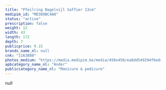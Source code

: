 ```yaml
---
title: "Pfeilring Nagelvijl Saffier 13cm"
medipim_id: "MD389BC4A8"
status: "active"
prescription: false
weight: 12
width: 43
length: 172
depth: 7
publicprice: 9.15
brands_name_nl: null
cnk: "1163880"
photos_medium: "https://media.medipim.be/media/450x450/ea8dd549294f6ed4b02d99f1767f7d0ee96ddc3c.jpg"
apbcategory_name_nl: "Ander"
publiccategory_name_nl: "Manicure & pedicure"
---
```

null

